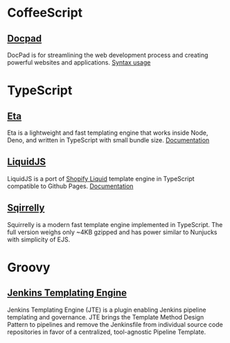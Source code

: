 # CoffeeScript

## [Docpad](https://github.com/docpad/docpad)
DocPad is for streamlining the web development process and creating powerful websites and applications. [Syntax usage](https://docpad.bevry.me/start/begin)

# TypeScript

## [Eta](https://github.com/eta-dev/eta)
Eta is a lightweight and fast templating engine that works inside Node, Deno, and written in TypeScript with small bundle size. [Documentation](https://eta.js.org/)

## [LiquidJS](https://github.com/harttle/liquidjs)
LiquidJS is a port of [Shopify Liquid](https://shopify.github.io/liquid/) template engine in TypeScript compatible to Github Pages. [Documentation](https://liquidjs.com/)

## [Sqirrelly](https://github.com/squirrellyjs/squirrelly)
Squirrelly is a modern fast template engine implemented in TypeScript. The full version weighs only ~4KB gzipped and has power similar to Nunjucks with simplicity of EJS.

# Groovy

## [Jenkins Templating Engine](https://github.com/jenkinsci/templating-engine-plugin)
Jenkins Templating Engine (JTE) is a plugin enabling Jenkins pipeline templating and governance. JTE brings the Template Method Design Pattern to pipelines and remove the Jenkinsfile from individual source code repositories in favor of a centralized, tool-agnostic Pipeline Template.
